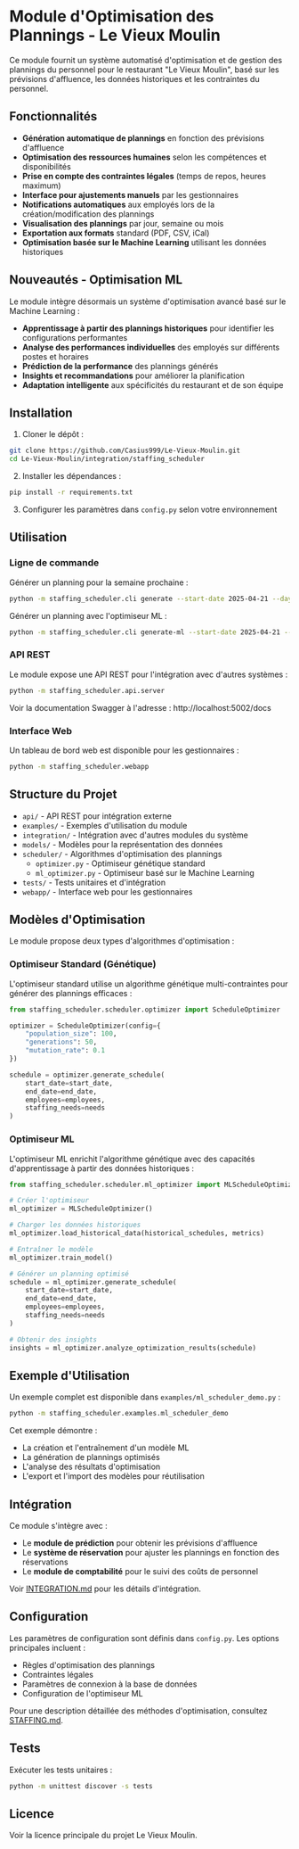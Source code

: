 # Module d'Optimisation des Plannings - Le Vieux Moulin

Ce module fournit un système automatisé d'optimisation et de gestion des plannings du personnel pour le restaurant "Le Vieux Moulin", basé sur les prévisions d'affluence, les données historiques et les contraintes du personnel.

## Fonctionnalités

- **Génération automatique de plannings** en fonction des prévisions d'affluence
- **Optimisation des ressources humaines** selon les compétences et disponibilités
- **Prise en compte des contraintes légales** (temps de repos, heures maximum)
- **Interface pour ajustements manuels** par les gestionnaires
- **Notifications automatiques** aux employés lors de la création/modification des plannings
- **Visualisation des plannings** par jour, semaine ou mois
- **Exportation aux formats** standard (PDF, CSV, iCal)
- **Optimisation basée sur le Machine Learning** utilisant les données historiques

## Nouveautés - Optimisation ML

Le module intègre désormais un système d'optimisation avancé basé sur le Machine Learning :

- **Apprentissage à partir des plannings historiques** pour identifier les configurations performantes
- **Analyse des performances individuelles** des employés sur différents postes et horaires
- **Prédiction de la performance** des plannings générés
- **Insights et recommandations** pour améliorer la planification
- **Adaptation intelligente** aux spécificités du restaurant et de son équipe

## Installation

1. Cloner le dépôt :
```bash
git clone https://github.com/Casius999/Le-Vieux-Moulin.git
cd Le-Vieux-Moulin/integration/staffing_scheduler
```

2. Installer les dépendances :
```bash
pip install -r requirements.txt
```

3. Configurer les paramètres dans `config.py` selon votre environnement

## Utilisation

### Ligne de commande

Générer un planning pour la semaine prochaine :
```bash
python -m staffing_scheduler.cli generate --start-date 2025-04-21 --days 7
```

Générer un planning avec l'optimiseur ML :
```bash
python -m staffing_scheduler.cli generate-ml --start-date 2025-04-21 --days 7 --model-path models/optimized_model.json
```

### API REST

Le module expose une API REST pour l'intégration avec d'autres systèmes :

```bash
python -m staffing_scheduler.api.server
```

Voir la documentation Swagger à l'adresse : http://localhost:5002/docs

### Interface Web

Un tableau de bord web est disponible pour les gestionnaires :

```bash
python -m staffing_scheduler.webapp
```

## Structure du Projet

- `api/` - API REST pour intégration externe
- `examples/` - Exemples d'utilisation du module
- `integration/` - Intégration avec d'autres modules du système
- `models/` - Modèles pour la représentation des données
- `scheduler/` - Algorithmes d'optimisation des plannings
  - `optimizer.py` - Optimiseur génétique standard
  - `ml_optimizer.py` - Optimiseur basé sur le Machine Learning
- `tests/` - Tests unitaires et d'intégration
- `webapp/` - Interface web pour les gestionnaires

## Modèles d'Optimisation

Le module propose deux types d'algorithmes d'optimisation :

### Optimiseur Standard (Génétique)

L'optimiseur standard utilise un algorithme génétique multi-contraintes pour générer des plannings efficaces :
```python
from staffing_scheduler.scheduler.optimizer import ScheduleOptimizer

optimizer = ScheduleOptimizer(config={
    "population_size": 100,
    "generations": 50,
    "mutation_rate": 0.1
})

schedule = optimizer.generate_schedule(
    start_date=start_date,
    end_date=end_date,
    employees=employees,
    staffing_needs=needs
)
```

### Optimiseur ML

L'optimiseur ML enrichit l'algorithme génétique avec des capacités d'apprentissage à partir des données historiques :
```python
from staffing_scheduler.scheduler.ml_optimizer import MLScheduleOptimizer

# Créer l'optimiseur
ml_optimizer = MLScheduleOptimizer()

# Charger les données historiques
ml_optimizer.load_historical_data(historical_schedules, metrics)

# Entraîner le modèle
ml_optimizer.train_model()

# Générer un planning optimisé
schedule = ml_optimizer.generate_schedule(
    start_date=start_date,
    end_date=end_date,
    employees=employees,
    staffing_needs=needs
)

# Obtenir des insights
insights = ml_optimizer.analyze_optimization_results(schedule)
```

## Exemple d'Utilisation

Un exemple complet est disponible dans `examples/ml_scheduler_demo.py` :

```bash
python -m staffing_scheduler.examples.ml_scheduler_demo
```

Cet exemple démontre :
- La création et l'entraînement d'un modèle ML
- La génération de plannings optimisés
- L'analyse des résultats d'optimisation
- L'export et l'import des modèles pour réutilisation

## Intégration

Ce module s'intègre avec :
- Le **module de prédiction** pour obtenir les prévisions d'affluence
- Le **système de réservation** pour ajuster les plannings en fonction des réservations
- Le **module de comptabilité** pour le suivi des coûts de personnel

Voir [INTEGRATION.md](./INTEGRATION.md) pour les détails d'intégration.

## Configuration

Les paramètres de configuration sont définis dans `config.py`. Les options principales incluent :
- Règles d'optimisation des plannings
- Contraintes légales
- Paramètres de connexion à la base de données
- Configuration de l'optimiseur ML

Pour une description détaillée des méthodes d'optimisation, consultez [STAFFING.md](./STAFFING.md).

## Tests

Exécuter les tests unitaires :
```bash
python -m unittest discover -s tests
```

## Licence

Voir la licence principale du projet Le Vieux Moulin.
